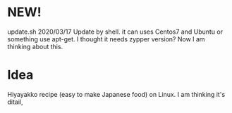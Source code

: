 # NEW!
update.sh 2020/03/17
Update by shell. it can uses Centos7 and Ubuntu or something use apt-get.
I thought it needs zypper version? Now I am thinking about this.
# Idea
Hiyayakko recipe (easy to make Japanese food) on Linux.
I am thinking it's ditail,